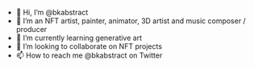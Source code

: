 - 👋 Hi, I’m @bkabstract
- 👀 I’m an NFT artist, painter, animator, 3D artist and music composer / producer
- 🌱 I’m currently learning generative art
- 💞️ I’m looking to collaborate on NFT projects
- 📫 How to reach me @bkabstract on Twitter 

<!---
bkabstract/bkabstract is a ✨ special ✨ repository because its `README.md` (this file) appears on your GitHub profile.
You can click the Preview link to take a look at your changes.
--->
